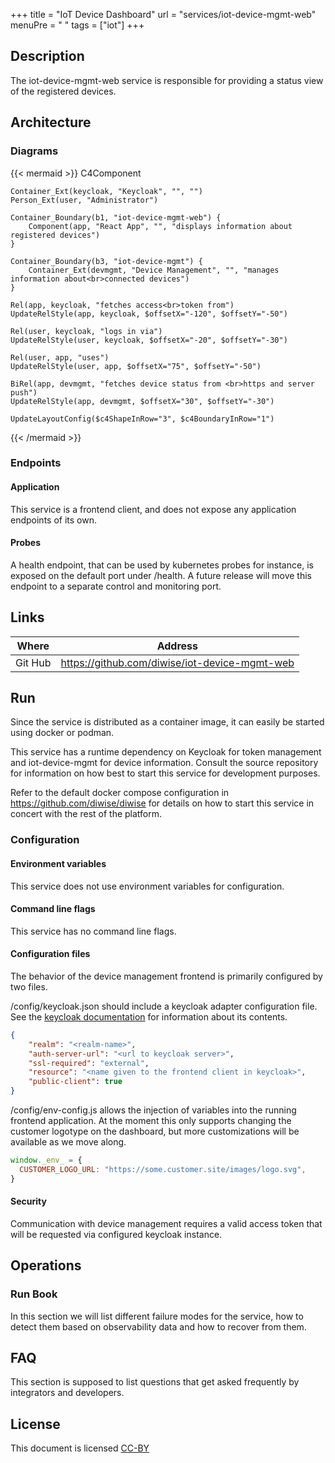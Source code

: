 +++
title = "IoT Device Dashboard"
url = "services/iot-device-mgmt-web"
menuPre = "<i class='fas fa-tablet-alt'></i> "
tags = ["iot"]
+++

## Description

The iot-device-mgmt-web service is responsible for providing a status view of the registered devices.

## Architecture

### Diagrams

{{< mermaid >}}
C4Component

    Container_Ext(keycloak, "Keycloak", "", "")
    Person_Ext(user, "Administrator")

    Container_Boundary(b1, "iot-device-mgmt-web") {
        Component(app, "React App", "", "displays information about registered devices")
    }

    Container_Boundary(b3, "iot-device-mgmt") {
        Container_Ext(devmgmt, "Device Management", "", "manages information about<br>connected devices")
    }

    Rel(app, keycloak, "fetches access<br>token from")
    UpdateRelStyle(app, keycloak, $offsetX="-120", $offsetY="-50")

    Rel(user, keycloak, "logs in via")
    UpdateRelStyle(user, keycloak, $offsetX="-20", $offsetY="-30")

    Rel(user, app, "uses")
    UpdateRelStyle(user, app, $offsetX="75", $offsetY="-50")

    BiRel(app, devmgmt, "fetches device status from <br>https and server push")
    UpdateRelStyle(app, devmgmt, $offsetX="30", $offsetY="-30")

    UpdateLayoutConfig($c4ShapeInRow="3", $c4BoundaryInRow="1")

{{< /mermaid >}}

### Endpoints

#### Application

This service is a frontend client, and does not expose any application endpoints of its own.
#### Probes

A health endpoint, that can be used by kubernetes probes for instance, is exposed on the default port under /health. A future release will move this endpoint to a separate control and monitoring port.

## Links

| Where | Address |
| ----- | ------- |
| Git Hub | https://github.com/diwise/iot-device-mgmt-web |

## Run

Since the service is distributed as a container image, it can easily be started using docker or podman.

This service has a runtime dependency on Keycloak for token management and iot-device-mgmt for device information. Consult the source repository for information on how best to start this service for development purposes.

Refer to the default docker compose configuration in https://github.com/diwise/diwise for details on how to start this service in concert with the rest of the platform.

### Configuration

#### Environment variables

This service does not use environment variables for configuration.

#### Command line flags

This service has no command line flags.

#### Configuration files

The behavior of the device management frontend is primarily configured by two files.

/config/keycloak.json should include a keycloak adapter configuration file. See the [keycloak documentation](https://www.keycloak.org/docs/latest/securing_apps/) for information about its contents.

```json
{
    "realm": "<realm-name>",
    "auth-server-url": "<url to keycloak server>",
    "ssl-required": "external",
    "resource": "<name given to the frontend client in keycloak>",
    "public-client": true
}
```

/config/env-config.js allows the injection of variables into the running frontend application. At the moment this only supports changing the customer logotype on the dashboard, but more customizations will be available as we move along.

```js
window._env_ = {
  CUSTOMER_LOGO_URL: "https://some.customer.site/images/logo.svg",
}
```

#### Security

Communication with device management requires a valid access token that will be requested via configured keycloak instance.

## Operations

### Run Book

In this section we will list different failure modes for the service, how to detect them based on observability data and how to recover from them.

## FAQ

This section is supposed to list questions that get asked frequently by integrators and developers.

## License

This document is licensed [CC-BY](https://creativecommons.org/licenses/by/3.0/)
